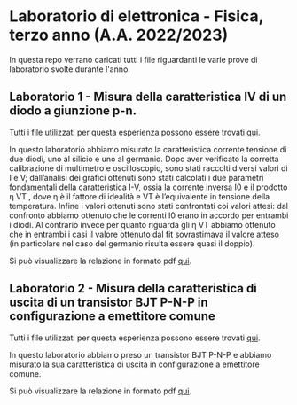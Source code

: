 # Laboratorio di elettronica - Fisica, terzo anno (A.A. 2022/2023)

In questa repo verrano caricati tutti i file riguardanti le varie prove di laboratorio svolte durante l'anno.

## Laboratorio 1 - Misura della caratteristica IV di un diodo a giunzione p-n.
Tutti i file utilizzati per questa esperienza possono essere trovati [qui](Prima%20prova).

In questo laboratorio abbiamo misurato la caratteristica corrente tensione di due diodi, uno al silicio e uno al germanio. Dopo aver verificato la corretta calibrazione di multimetro e oscilloscopio, sono stati raccolti diversi valori di I e V; dall’analisi dei grafici ottenuti sono stati calcolati i due parametri fondamentali della caratteristica I-V, ossia la corrente inversa I0 e il prodotto η VT , dove η è il fattore di idealità e VT è l’equivalente in tensione della temperatura. Infine i valori ottenuti sono stati confrontati coi valori attesi: dal confronto abbiamo ottenuto che le correnti I0 erano in accordo per entrambi i diodi. Al contrario invece per quanto riguarda gli η VT abbiamo ottenuto che in entrambi i casi il valore ottenuto dal fit sovrastimava il valore atteso (in particolare nel caso del germanio risulta essere quasi il doppio).

Si può visualizzare la relazione in formato pdf [qui](Prima%20prova/Relazione%20-%20Prima%20prova.pdf).

## Laboratorio 2 - Misura della caratteristica di uscita di un transistor BJT P-N-P in configurazione a emettitore comune
Tutti i file utilizzati per questa esperienza possono essere trovati [qui](Seconda%20prova).

In questo laboratorio abbiamo preso un transistor BJT P-N-P e abbiamo misurato la sua caratteristica di uscita in configurazione a emettitore comune.

Si può visualizzare la relazione in formato pdf [qui](Seconda%20prova/Relazione%20-%20Seconda%20prova.pdf).
